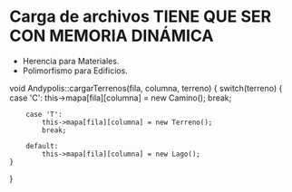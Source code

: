 # Carga de archivos TIENE QUE SER CON MEMORIA DINÁMICA

+ Herencia para Materiales.
+ Polimorfismo para Edificios.






void Andypolis::cargarTerrenos(fila, columna, terreno)
{
    switch(terreno)
    {
        case 'C':
            this->mapa[fila][columna] = new Camino();
            break;

        case 'T':
            this->mapa[fila][columna] = new Terreno();
            break;

        default:
            this->mapa[fila][columna] = new Lago();
    }
}
